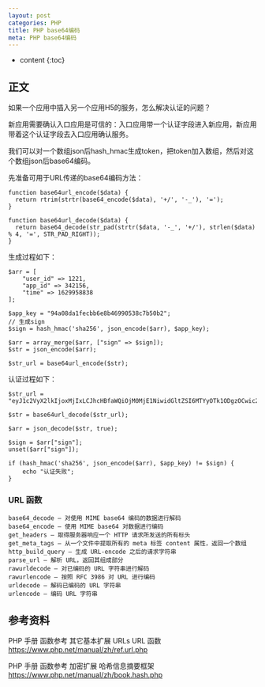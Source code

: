 ```yaml
---
layout: post
categories: PHP
title: PHP base64编码
meta: PHP base64编码
---
```

* content
{:toc}

## 正文

如果一个应用中插入另一个应用H5的服务，怎么解决认证的问题？

新应用需要确认入口应用是可信的：入口应用带一个认证字段进入新应用，新应用带着这个认证字段去入口应用确认服务。

我们可以对一个数组json后hash_hmac生成token，把token加入数组，然后对这个数组json后base64编码。

先准备可用于URL传递的base64编码方法：
```
function base64url_encode($data) {
  return rtrim(strtr(base64_encode($data), '+/', '-_'), '=');
}

function base64url_decode($data) {
  return base64_decode(str_pad(strtr($data, '-_', '+/'), strlen($data) % 4, '=', STR_PAD_RIGHT));
}
```

生成过程如下：
```
$arr = [
    "user_id" => 1221,
    "app_id" => 342156,
    "time" => 1629958838
];

$app_key = "94a08da1fecbb6e8b46990538c7b50b2";
// 生成sign
$sign = hash_hmac('sha256', json_encode($arr), $app_key);

$arr = array_merge($arr, ["sign" => $sign]);
$str = json_encode($arr);

$str_url = base64url_encode($str);
```

认证过程如下：
```
$str_url = "eyJ1c2VyX2lkIjoxMjIxLCJhcHBfaWQiOjM0MjE1NiwidGltZSI6MTYyOTk1ODgzOCwic2lnbiI6ImVhMjU0MmJlNmVmOWQxNTZlNDMwOWFlOWU4ZTNhODIwNTZiNjI2MjExOWI2NzNlNjVmOGM2OWY4NjBlOWY4ZDIifQ";
 
$str = base64url_decode($str_url);

$arr = json_decode($str, true);

$sign = $arr["sign"];
unset($arr["sign"]);

if (hash_hmac('sha256', json_encode($arr), $app_key) != $sign) {
    echo "认证失败";
}
```

### URL 函数

    base64_decode — 对使用 MIME base64 编码的数据进行解码
    base64_encode — 使用 MIME base64 对数据进行编码
    get_headers — 取得服务器响应一个 HTTP 请求所发送的所有标头
    get_meta_tags — 从一个文件中提取所有的 meta 标签 content 属性，返回一个数组
    http_build_query — 生成 URL-encode 之后的请求字符串
    parse_url — 解析 URL，返回其组成部分
    rawurldecode — 对已编码的 URL 字符串进行解码
    rawurlencode — 按照 RFC 3986 对 URL 进行编码
    urldecode — 解码已编码的 URL 字符串
    urlencode — 编码 URL 字符串
    

## 参考资料

PHP 手册 函数参考 其它基本扩展 URLs URL 函数 <https://www.php.net/manual/zh/ref.url.php>

PHP 手册 函数参考 加密扩展 哈希信息摘要框架 <https://www.php.net/manual/zh/book.hash.php>

